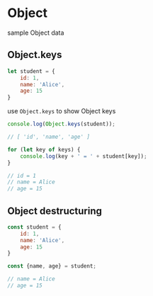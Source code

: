 # Object

sample Object data

## Object.keys

```javascript
let student = {
    id: 1,
    name: 'Alice',
    age: 15
}
```

use `Object.keys` to show Object keys

```javascript
console.log(Object.keys(student));

// [ 'id', 'name', 'age' ]

for (let key of keys) {
    console.log(key + ' = ' + student[key]);
}

// id = 1
// name = Alice
// age = 15
```

## Object destructuring

```javascript
const student = {
    id: 1,
    name: 'Alice',
    age: 15
}

const {name, age} = student;

// name = Alice
// age = 15
```
